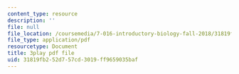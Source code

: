 ```yaml
---
content_type: resource
description: ''
file: null
file_location: /coursemedia/7-016-introductory-biology-fall-2018/31819fb252d757cd3019ff9659035baf_oOya3cFmAMc.pdf
file_type: application/pdf
resourcetype: Document
title: 3play pdf file
uid: 31819fb2-52d7-57cd-3019-ff9659035baf
---
```

